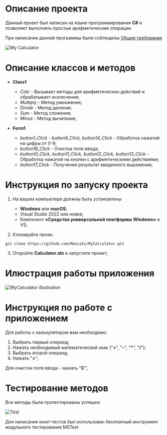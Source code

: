# Описание проекта
Данный проект был написан на языке программирования **C#** и позволяет выполнять простые арифметические операции.

При написании данной программы были соблюдены [Общие требования](https://drive.google.com/file/d/1pG7LePLCTgWDAHcDCO2xN_1V6AvABwZw/view)

![My Calculator](https://user-images.githubusercontent.com/104032847/198893778-354023a5-331f-49c2-a358-f4d4a88a2fc5.png)


# Описание классов и методов

- **Class1**
    - *Calc* - Вызывает методы для арифметических действий и обрабатывает исключения;
    - *Multiply* - Метод умножения;
    - *Divide* - Метод деления;
    - *Sum* - Метод сложения;
    - *Minus* - Метод вычитания;
   
- **Form1**
    - *button1_Click - button9_Click, button14_Click* - Обработка нажатий на цифры от 0-9;
    - *button16_Click* - Очистка поля ввода;
    - *button10_Click, button11_Click, button12_Click, button13_Click* - Обработка нажатий на кнопки с арифметическими действиями;
    - *button17_Click* - Получения результат введенного выражения;
    

# Инструкция по запуску проекта

1. На вашем компьютере должны быть установлены 
    - **Windows** или **macOS**;
    - Visual Studio 2022 или новее;
    - Компонент **«Средства универсальной платформы Windows»** в VS;

2. Клонируйте проек:
```git
git clone https://github.com/Massikz/MyCalculator.git
```
3. Откройте **Calculator.sln** и запустите проект;

# Илюстрация работы приложения

![MyCalculator illustration](https://user-images.githubusercontent.com/104032847/198894402-e591dafa-d930-4105-b654-6e18bbbdbb9a.gif)

# Инструкция по работе с приложением

Для работы с калькулятором вам необходимо:
1. Выбрать первый операнд;
2. Нажать необходимый математический знак ("**+**", "**-**", "**\***", "**/**");
3. Выбрать второй операнд;
4. Нажать "**=**";

Для очистки поля ввода - нажать "**C**";

# Тестирование методов

Все методы были протестированы успешно

![Test](https://user-images.githubusercontent.com/104032847/198893821-6047b73c-482a-432d-8bf8-26ca221baed1.png)


Для написания юнит-тестов был использован бесплатный инструмент модульного тестирования MSTest
